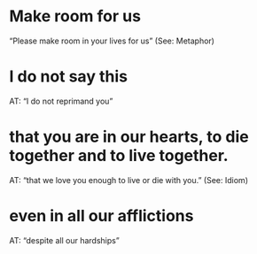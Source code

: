 #  Make room for us 
“Please make room in your lives for us” (See: Metaphor)
#  I do not say this 
AT: “I do not reprimand you”
#  that you are in our hearts, to die together and to live together. 
AT: “that we love
you enough to live or die with you.” (See: Idiom)
#  even in all our afflictions 
AT: “despite all our hardships”

